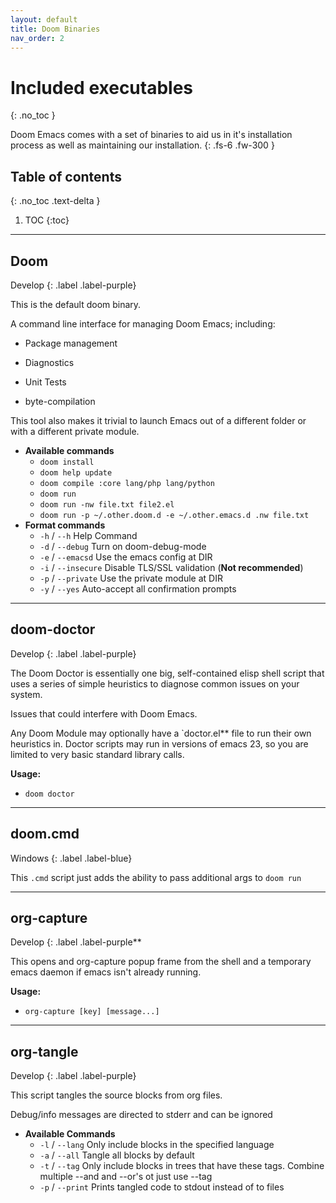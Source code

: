```yaml
---
layout: default
title: Doom Binaries
nav_order: 2
---
```


# Included executables
{: .no_toc }

Doom Emacs comes with a set of binaries to aid us in it's installation process
as well as maintaining our installation.
{: .fs-6 .fw-300 }

## Table of contents
{: .no_toc .text-delta }

1. TOC
{:toc}

---

## Doom

Develop
{: .label .label-purple}

This is the default doom binary.

A command line interface for managing Doom Emacs; including:

* Package management

* Diagnostics

* Unit Tests

* byte-compilation

This tool also makes it trivial to launch Emacs out of a different folder or
with a different private module.

* **Available commands**
  * `doom install`
  * `doom help update`
  * `doom compile :core lang/php lang/python`
  * `doom run`
  * `doom run -nw file.txt file2.el`
  * `doom run -p ~/.other.doom.d -e ~/.other.emacs.d .nw file.txt`
* **Format commands**
  * `-h` / `--h`  Help Command
  * `-d` / `--debug`  Turn on doom-debug-mode
  * `-e` / `--emacsd`   Use the emacs config at DIR
  * `-i` / `--insecure`  Disable TLS/SSL validation (**Not recommended**)
  * `-p` / `--private`   Use the private module at DIR
  * `-y` / `--yes`  Auto-accept all confirmation prompts

---

## doom-doctor

Develop
{: .label .label-purple}

The Doom Doctor is essentially one big, self-contained elisp shell script that
uses a series of simple heuristics to diagnose common issues on your system.

Issues that could interfere with Doom Emacs.

Any Doom Module may optionally have a `doctor.el** file to run their own
heuristics in. Doctor scripts may run in versions of emacs 23, so you are
limited to very basic standard library calls.

**Usage:**
* `doom doctor`

---
## doom.cmd

Windows
{: .label .label-blue}

This `.cmd` script just adds the ability to pass additional args to `doom run`

---

## org-capture

Develop
{: .label .label-purple**

This opens and org-capture popup frame from the shell and a temporary emacs
daemon if emacs isn't already running.

**Usage:**
* `org-capture [key] [message...]`

---

## org-tangle

Develop
{: .label .label-purple}

This script tangles the source blocks from org files.

Debug/info messages are directed to stderr and can be ignored

* **Available Commands**
  * `-l` / `--lang` Only include blocks in the specified language
  * `-a` / `--all` Tangle all blocks by default
  * `-t` / `--tag` Only include blocks in trees that have these tags. Combine
    multiple --and and --or's ot just use --tag
  * `-p` / `--print` Prints tangled code to stdout instead of to files
